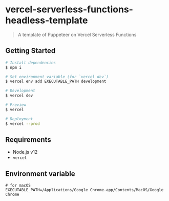 # vercel-serverless-functions-headless-template

> A template of Puppeteer on Vercel Serverless Functions

## Getting Started

```bash
# Install dependencies
$ npm i

# Set environment variable (for `vercel dev`)
$ vercel env add EXECUTABLE_PATH development

# Development
$ vercel dev

# Preview
$ vercel

# Deployment
$ vercel --prod
```

## Requirements

- Node.js v12
- `vercel`

## Environment variable

```
# for macOS
EXECUTABLE_PATH=/Applications/Google Chrome.app/Contents/MacOS/Google Chrome
```
